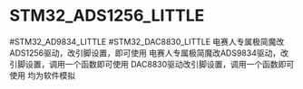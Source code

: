 # STM32_ADS1256_LITTLE
#STM32_AD9834_LITTLE
#STM32_DAC8830_LITTLE
电赛人专属极简魔改ADS1256驱动，改引脚设置，即可使用
电赛人专属极简魔改ADS9834驱动，改引脚设置，调用一个函数即可使用
DAC8830驱动改引脚设置，调用一个函数即可使用
均为软件模拟
